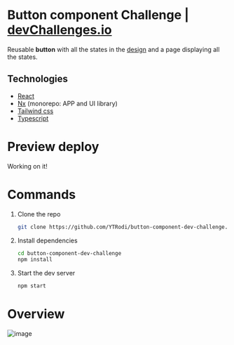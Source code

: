 # Button component Challenge | [devChallenges.io](https://devchallenges.io/)

Reusable **button** with all the states in the [design](https://www.figma.com/file/vfMDJhGGnqfaskO2aud06o/button-component?node-id=0:1) and a page displaying all the states.

## Technologies
 - [React](https://reactjs.org/)
 - [Nx](https://nx.dev/) (monorepo: APP and UI library)
 - [Tailwind css](https://tailwindcss.com/)
 - [Typescript](https://www.typescriptlang.org/)
 
# Preview deploy
Working on it!

# Commands

1. Clone the repo

    ```sh
    git clone https://github.com/YTRodi/button-component-dev-challenge.git
    ```
    
2. Install dependencies

    ```sh
    cd button-component-dev-challenge
    npm install
    ```
    
3. Start the dev server

    ```sh
    npm start
    ```

# Overview
![image](https://user-images.githubusercontent.com/52511564/199109174-164bb0b6-bce9-48e5-bee4-82a679228b1a.png)
